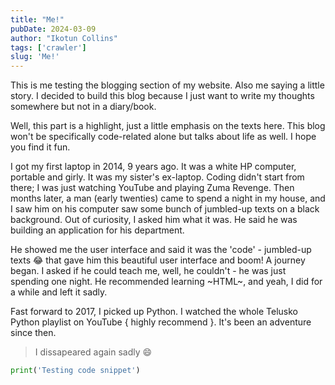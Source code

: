 ```yaml
---
title: "Me!"
pubDate: 2024-03-09
author: "Ikotun Collins"
tags: ['crawler']
slug: 'Me!'
---
```




This is me testing the blogging section of my website. Also me saying a little story. I decided to build this blog because I just want to write my thoughts somewhere but not in a diary/book.

Well, this part is a highlight, just a little emphasis on the texts here. This blog won't be specifically code-related alone but talks about life as well. I hope you find it fun.

I got my first laptop in 2014, 9 years ago. It was a white HP computer, portable and girly. It was my sister's ex-laptop. Coding didn't start from there; I was just watching YouTube and playing Zuma Revenge. Then months later, a man (early twenties) came to spend a night in my house, and I saw him on his computer saw some bunch of jumbled-up texts on a black background. Out of curiosity, I asked him what it was. He said he was building an application for his department.

He showed me the user interface and said it was the 'code' - jumbled-up texts 😂 that gave him this beautiful user interface and boom! A journey began. I asked if he could teach me, well, he couldn't - he was just spending one night. He recommended learning ~HTML~, and yeah, I did for a while and left it sadly.

Fast forward to 2017, I picked up Python. I watched the whole Telusko Python playlist on YouTube { highly recommend }. It's been an adventure since then.


> I dissapeared again sadly 😄

```python
print('Testing code snippet')
```